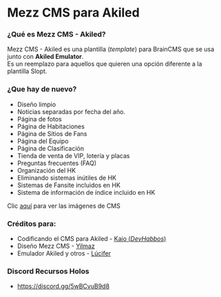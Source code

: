 # Mezz CMS para Akiled

### ¿Qué es Mezz CMS - Akiled?
Mezz CMS - Akiled es una plantilla (*template*) para BrainCMS que se usa junto con **Akiled Emulator**. <br>
Es un reemplazo para aquellos que quieren una opción diferente a la plantilla Slopt.

### ¿Que hay de nuevo?
* Diseño limpio
* Noticias separadas por fecha del año.
* Página de fotos
* Página de Habitaciones
* Página de Sítios de Fans
* Página del Equipo
* Página de Clasificación
* Tienda de venta de VIP, lotería y placas
* Preguntas frecuentes (FAQ)
* Organización del HK
* Eliminando sistemas inútiles de HK
* Sistemas de Fansite incluidos en HK
* Sistema de información de índice incluido en HK

Clic <a href="https://imgur.com/a/ut1BSN8">aquí</a> para ver las imágenes de CMS

### Créditos para:

* Codificando el CMS para Akiled - <a href="https://github.com/DevHabbos">Kaio (*DevHabbos*)</a>
* Diseño Mezz CMS - <a href="https://github.com/yilmazev">Yilmaz</a>
* Emulador Akiled y otros - <a href="https://github.com/Dark25">Lúcifer</a>

### Discord Recursos Holos

* <a href="https://discord.gg/5wBCvuB9d8">https://discord.gg/5wBCvuB9d8</a>
